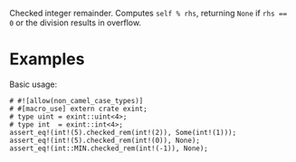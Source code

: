 Checked integer remainder. Computes `self % rhs`,
returning `None` if `rhs == 0` or the division results in overflow.

# Examples

Basic usage:

```
# #![allow(non_camel_case_types)]
# #[macro_use] extern crate exint;
# type uint = exint::uint<4>;
# type int  = exint::int<4>;
assert_eq!(int!(5).checked_rem(int!(2)), Some(int!(1)));
assert_eq!(int!(5).checked_rem(int!(0)), None);
assert_eq!(int::MIN.checked_rem(int!(-1)), None);
```
